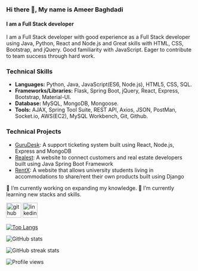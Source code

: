### Hi there 👋, My name is Ameer Baghdadi
#### I am a Full Stack developer
I am a Full Stack developer with good experience as a Full Stack developer using Java, Python, React and Node.js and Great skills with HTML, CSS, Bootstrap, and jQuery. Good familiarity with JavaScript. Eager to contribute to team success through hard work.

<h3>Technical Skills</h3>

* **Languages:** Python, Java, JavaScript(ES6, Node.js), HTML5, CSS, SQL.<br>
* **Frameworks/Libraries:** Flask, Spring Boot, jQuery, React, Express, Bootstrap, Material-UI.<br>
* **Database:** MySQL, MongoDB, Mongoose.<br>
* **Tools:** AJAX, Spring Tool Suite, REST API, Axios, JSON, PostMan, Socket.io, AWS(EC2), MySQL Workbench, Git, Github.<br>

<h3>Technical Projects</h3>

* [GuruDesk](https://github.com/ameerbaghdadi/GuruDesk): A support ticketing system built using React, Node.js, Express and MongoDB<br>
* [Realest](https://github.com/ameerbaghdadi/Realest): A website to connect customers and real estate developers built using Java Spring Boot Framework<br>
* [RentX](https://github.com/ameerbaghdadi/RentXProject): A website that allows university students living in accommodations to share/rent their own products built using Django<br>

🔭 I’m currently working on expanding my knowledge.
🌱 I’m currently learning new stacks and skills.

[<img src='https://cdn.jsdelivr.net/npm/simple-icons@3.0.1/icons/github.svg' alt='github' height='40'>](https://github.com/ameerbaghdadi)  [<img src='https://cdn.jsdelivr.net/npm/simple-icons@3.0.1/icons/linkedin.svg' alt='linkedin' height='40'>](https://www.linkedin.com/in/ameerbaghdadi/)  

[![Top Langs](https://github-readme-stats.vercel.app/api/top-langs/?username=ameerbaghdadi)](https://github.com/anuraghazra/github-readme-stats)

![GitHub stats](https://github-readme-stats.vercel.app/api?username=ameerbaghdadi&show_icons=true)  

![GitHub streak stats](https://github-readme-streak-stats.herokuapp.com/?user=ameerbaghdadi)  

![Profile views](https://gpvc.arturio.dev/ameerbaghdadi)  
